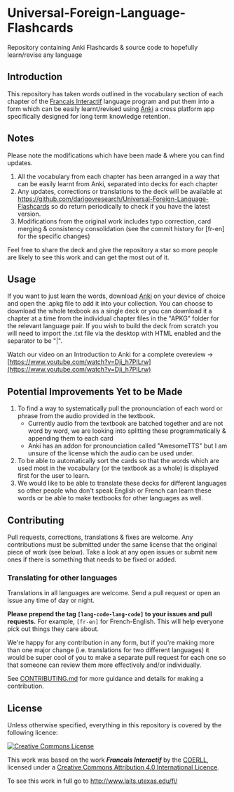 # Universal-Foreign-Language-Flashcards
Repository containing Anki Flashcards &amp; source code to hopefully learn/revise any language

## Introduction
This repository has taken words outlined in the vocabulary section of each chapter of the [Francais Interactif](http://www.laits.utexas.edu/fi/) language program and put them into a form which can be easily learnt/revised using <a href="https://apps.ankiweb.net/">Anki</a> a cross platform app specifically designed for long term knowledge retention.

## Notes
Please note the modifications which have been made & where you can find updates.
1. All the vocabulary from each chapter has been arranged in a way that can be easily learnt from Anki, separated into decks for each chapter
2. Any updates, corrections or translations to the deck will be available at <a href="https://github.com/darigovresearch/Universal-Foreign-Language-Flashcards">https://github.com/darigovresearch/Universal-Foreign-Language-Flashcards</a> so do return periodically to check if you have the latest version.
3. Modifications from the original work includes typo correction, card merging & consistency consolidation (see the commit history for [fr-en] for the specific changes)

Feel free to share the deck and give the repository a star so more people are likely to see this work and can get the most out of it.

## Usage
If you want to just learn the words, download <a href="https://apps.ankiweb.net/">Anki</a> on your device of choice and open the .apkg file to add it into your collection. You can choose to download the whole texbook as a single deck or you can download it a chapter at a time from the individual chapter files in the "APKG" folder for the relevant language pair. If you wish to build the deck from scratch you will need to import the .txt file via the desktop with HTML enabled and the separator to be "|".

Watch our video on an Introduction to Anki for a complete overeview -> [https://www.youtube.com/watch?v=Dji_h7PILrw](https://www.youtube.com/watch?v=Dji_h7PILrw)

## Potential Improvements Yet to be Made
1. To find a way to systematically pull the pronounciation of each word or phrase from the audio provided in the textbook.
    - Currently audio from the textbook are batched together and are not word by word, we are looking into splitting these programmatically & appending them to each card
    - Anki has an addon for pronounciation called "AwesomeTTS" but I am unsure of the license which the audio can be used under.
2. To be able to automatically sort the cards so that the words which are used most in the vocabulary (or the textbook as a whole) is displayed first for the user to learn.
3. We would like to be able to translate these decks for different languages so other people who don't speak English or French can learn these words or be able to make textbooks for other languages as well.

## Contributing
Pull requests, corrections, translations & fixes are welcome. Any contributions must be submitted under the same license that the original piece of work (see below). Take a look at any open issues or submit new ones if there is something that needs to be fixed or added.

### Translating for other languages
Translations in all languages are welcome. Send a pull request or open an issue any time of day or night.

**Please prepend the tag `[lang-code-lang-code]` to your issues and pull requests.** For example, `[fr-en]` for French-English. This will help everyone pick out things they care about.

We're happy for any contribution in any form, but if you're making more than one major change (i.e. translations for two different languages) it would be super cool of you to make a separate pull request for each one so that someone can review them more effectively and/or individually.

See [CONTRIBUTING.md](CONTRIBUTING.md) for more guidance and details for making a contribution.

## License
Unless otherwise specified, everything in this repository is covered by the following licence:

[![Creative Commons License](https://licensebuttons.net/l/by/4.0/88x31.png)](https://creativecommons.org/licenses/by/4.0/)

This work was based on the work ***Francais Interactif*** by the [COERLL](http://www.laits.utexas.edu/fi/), licensed under a [Creative Commons Attribution 4.0 International Licence](https://creativecommons.org/licenses/by/4.0/).

To see this work in full go to http://www.laits.utexas.edu/fi/
